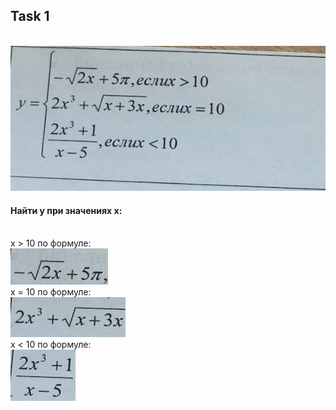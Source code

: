 <h2>Task 1</h2><br>
<img src="task.png"><br>
<h4>Найти y при значениях x:</h4><br>
x > 10 по формуле:<br>
<img src="formula_1.png"><br>
x = 10 по формуле:<br>
<img src="formula_2.png"><br>
x < 10 по формуле:<br>
<img src="formula_3.png"><br>
